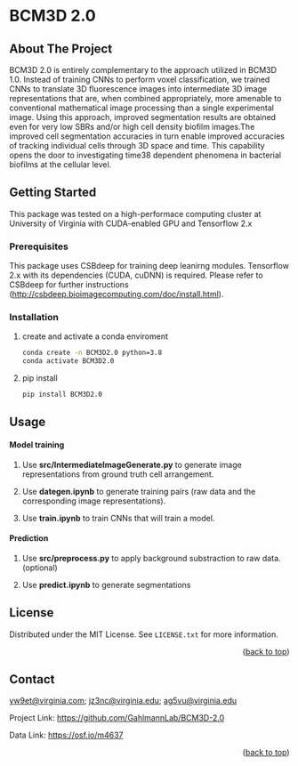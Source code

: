 <!-- Improved compatibility of back to top link: See: https://github.com/othneildrew/Best-README-Template/pull/73 -->
<a name="readme-top"></a>
<!--
*** Thanks for checking out the Best-README-Template. If you have a suggestion
*** that would make this better, please fork the repo and create a pull request
*** or simply open an issue with the tag "enhancement".
*** Don't forget to give the project a star!
*** Thanks again! Now go create something AMAZING! :D
-->



<!-- PROJECT LOGO -->
<br />


<div align="left">

# BCM3D 2.0

<!-- ABOUT THE PROJECT -->

## About The Project

 BCM3D 2.0 is entirely complementary to the approach utilized in BCM3D 1.0. Instead of training CNNs to perform voxel classification, we trained CNNs to translate 3D fluorescence images into intermediate 3D image representations that are, when combined appropriately, more amenable to conventional mathematical image processing than a single experimental image. Using this approach, improved segmentation results are obtained even for very low SBRs and/or high cell density biofilm images.The improved cell segmentation accuracies in turn enable improved accuracies of tracking individual cells through 3D space and time. This capability opens the door to investigating time38 dependent phenomena in bacterial biofilms at the cellular level. 


<div align="left">

## Getting Started

This package was tested on a high-performace computing cluster at University of Virginia with CUDA-enabled GPU and Tensorflow 2.x

### Prerequisites

This package uses CSBdeep for training deep leanirng modules. Tensorflow 2.x with its dependencies (CUDA, cuDNN) is required. Please refer to CSBdeep for further instructions (http://csbdeep.bioimagecomputing.com/doc/install.html).

### Installation
1. create and activate a conda enviroment 
   ```sh
   conda create -n BCM3D2.0 python=3.8
   conda activate BCM3D2.0
   ```
2. pip install
   ```sh
   pip install BCM3D2.0
   ```

<!-- USAGE EXAMPLES -->
## Usage

#### Model training

1. Use **src/IntermediateImageGenerate.py** to generate image representations from ground truth cell arrangement.

2. Use **dategen.ipynb** to generate training pairs (raw data and the corresponding image representations).

3. Use **train.ipynb** to train CNNs that will train a model.

#### Prediction

1. Use **src/preprocess.py** to apply background substraction to raw data. (optional)

2. Use **predict.ipynb** to generate segmentations


<!-- LICENSE -->



## License

Distributed under the MIT License. See `LICENSE.txt` for more information.

<p align="right">(<a href="#readme-top">back to top</a>)</p>

<!-- CONTACT -->
## Contact

 yw9et@virginia.com; jz3nc@virginia.edu; ag5vu@virginia.edu

Project Link: https://github.com/GahlmannLab/BCM3D-2.0

Data Link: https://osf.io/m4637

<p align="right">(<a href="#readme-top">back to top</a>)</p>




